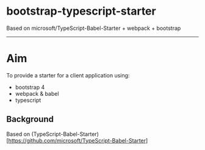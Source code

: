 # bootstrap-typescript-starter
Based on microsoft/TypeScript-Babel-Starter + webpack + bootstrap

----

# Aim

To provide a starter for a client application using:

- bootstrap 4
- webpack & babel
- typescript

## Background

Based on (TypeScript-Babel-Starter)[https://github.com/microsoft/TypeScript-Babel-Starter]
